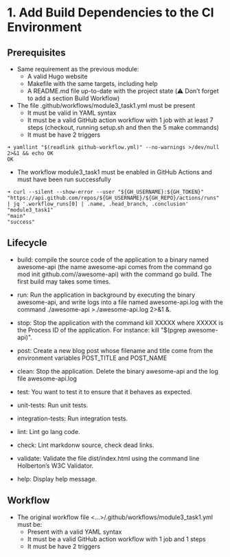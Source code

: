 # 1. Add Build Dependencies to the CI Environment

## Prerequisites
- Same requirement as the previous module:
    - A valid Hugo website
    - Makefile with the same targets, including help
    - A README.md file up-to-date with the project state (⚠️ Don’t forget to add a section Build Workflow)
- The file .github/workflows/module3_task1.yml must be present
    - It must be valid in YAML syntax
    - It must be a valid GitHub action workflow with 1 job with at least 7 steps (checkout, running setup.sh and then the 5 make commands)
    - It must be have 2 triggers
```
➜ yamllint "$(readlink github-workflow.yml)" --no-warnings >/dev/null 2>&1 && echo OK
OK
```
- The workflow module3_task1 must be enabled in GitHub Actions and must have been run successfully
```
➜ curl --silent --show-error --user "${GH_USERNAME}:${GH_TOKEN}" "https://api.github.com/repos/${GH_USERNAME}/${GH_REPO}/actions/runs" | jq '.workflow_runs[0] | .name, .head_branch, .conclusion'
"module3_task1"
"main"
"success"
```

## Lifecycle

- build: compile the source code of the application to a binary named awesome-api (the name awesome-api comes from the command go mod init github.com/<your github handle>/awesome-api) with the command go build. The first build may takes some times.

- run: Run the application in background by executing the binary awesome-api, and write logs into a file named awesome-api.log with the command ./awesome-api >./awesome-api.log 2>&1 &.

- stop: Stop the application with the command kill XXXXX where XXXXX is the Process ID of the application. For instance: kill "$(pgrep awesome-api)".

- post: Create a new blog post whose filename and title come from the environment variables POST_TITLE and POST_NAME

- clean: Stop the application. Delete the binary awesome-api and the log file awesome-api.log

- test: You want to test it to ensure that it behaves as expected.

- unit-tests: Run unit tests.

- integration-tests: Run integration tests.

- lint: Lint go lang code.

- check: Lint markdonw source, check dead links.

- validate: Validate the file dist/index.html using the command line Holberton’s W3C Validator.

- help: Display help message.

## Workflow
-  The original workflow file <...>/.github/workflows/module3_task1.yml must be:
   -  Present with a valid YAML syntax
   -  It must be a valid GitHub action workflow with 1 job and 1 steps
   -  It must be have 2 triggers